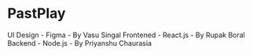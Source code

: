 # PastPlay

UI Design - Figma - By Vasu Singal
Frontened - React.js - By Rupak Boral
Backend - Node.js - By Priyanshu Chaurasia
